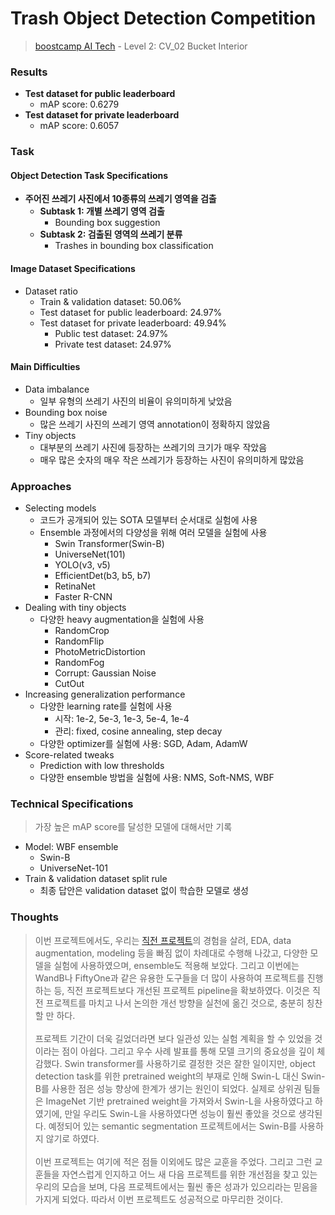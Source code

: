 # Trash Object Detection Competition

> [boostcamp AI Tech](https://boostcamp.connect.or.kr) - Level 2: CV_02 Bucket Interior

### Results

  * **Test dataset for public leaderboard**
    * mAP score: 0.6279
  * **Test dataset for private leaderboard**
    * mAP score: 0.6057

### Task

#### Object Detection Task Specifications

  * **주어진 쓰레기 사진에서 10종류의 쓰레기 영역을 검출**
    * **Subtask 1: 개별 쓰레기 영역 검출**
      * Bounding box suggestion
    * **Subtask 2: 검출된 영역의 쓰레기 분류**
      * Trashes in bounding box classification

#### Image Dataset Specifications

  * Dataset ratio
    * Train & validation dataset: 50.06%
    * Test dataset for public leaderboard: 24.97%
    * Test dataset for private leaderboard: 49.94%
      * Public test dataset: 24.97%
      * Private test dataset: 24.97%

#### Main Difficulties

  * Data imbalance
    * 일부 유형의 쓰레기 사진의 비율이 유의미하게 낮았음
  * Bounding box noise
    * 많은 쓰레기 사진의 쓰레기 영역 annotation이 정확하지 않았음
  * Tiny objects
    * 대부분의 쓰레기 사진에 등장하는 쓰레기의 크기가 매우 작았음
    * 매우 많은 숫자의 매우 작은 쓰레기가 등장하는 사진이 유의미하게 많았음

### Approaches

  * Selecting models
    * 코드가 공개되어 있는 SOTA 모델부터 순서대로 실험에 사용
    * Ensemble 과정에서의 다양성을 위해 여러 모델을 실험에 사용
      * Swin Transformer(Swin-B)
      * UniverseNet(101)
      * YOLO(v3, v5)
      * EfficientDet(b3, b5, b7)
      * RetinaNet
      * Faster R-CNN
  * Dealing with tiny objects
    * 다양한 heavy augmentation을 실험에 사용
      * RandomCrop
      * RandomFlip
      * PhotoMetricDistortion
      * RandomFog
      * Corrupt: Gaussian Noise
      * CutOut
  * Increasing generalization performance
    * 다양한 learning rate를 실험에 사용
      * 시작: 1e-2, 5e-3, 1e-3, 5e-4, 1e-4
      * 관리: fixed, cosine annealing, step decay
    * 다양한 optimizer를 실험에 사용: SGD, Adam, AdamW
  * Score-related tweaks
    * Prediction with low thresholds
    * 다양한 ensemble 방법을 실험에 사용: NMS, Soft-NMS, WBF

### Technical Specifications

> 가장 높은 mAP score를 달성한 모델에 대해서만 기록

  * Model: WBF ensemble
    * Swin-B
    * UniverseNet-101
  * Train & validation dataset split rule
    * 최종 답안은 validation dataset 없이 학습한 모델로 생성

### Thoughts

> 이번 프로젝트에서도, 우리는 [직전 프로젝트][image-classification-project]의 경험을 살려, EDA, data augmentation, modeling 등을 빠짐 없이 차례대로 수행해 나갔고, 다양한 모델을 실험에 사용하였으며, ensemble도 적용해 보았다. 그리고 이번에는 WandB나 FiftyOne과 같은 유용한 도구들을 더 많이 사용하여 프로젝트를 진행하는 등, 직전 프로젝트보다 개선된 프로젝트 pipeline을 확보하였다. 이것은 직전 프로젝트를 마치고 나서 논의한 개선 방향을 실천에 옮긴 것으로, 충분히 칭찬할 만 하다. <br><br>
> 프로젝트 기간이 더욱 길었더라면 보다 일관성 있는 실험 계획을 할 수 있었을 것이라는 점이 아쉽다. 그리고 우수 사례 발표를 통해 모델 크기의 중요성을 깊이 체감했다. Swin transformer를 사용하기로 결정한 것은 잘한 일이지만, object detection task를 위한 pretrained weight의 부재로 인해 Swin-L 대신 Swin-B를 사용한 점은 성능 향상에 한계가 생기는 원인이 되었다. 실제로 상위권 팀들은 ImageNet 기반 pretrained weight을 가져와서 Swin-L을 사용하였다고 하였기에, 만일 우리도 Swin-L을 사용하였다면 성능이 훨씬 좋았을 것으로 생각된다. 예정되어 있는 semantic segmentation 프로젝트에서는 Swin-B를 사용하지 않기로 하였다. <br><br>
> 이번 프로젝트는 여기에 적은 점들 이외에도 많은 교훈을 주었다. 그리고 그런 교훈들을 자연스럽게 인지하고 어느 새 다음 프로젝트를 위한 개선점을 찾고 있는 우리의 모습을 보며, 다음 프로젝트에서는 훨씬 좋은 성과가 있으리라는 믿음을 가지게 되었다. 따라서 이번 프로젝트도 성공적으로 마무리한 것이다.

<!-- Link Definition -->
[image-classification-project]: https://github.com/boostcampaitech3/level1-image-classification-level1-cv-06
